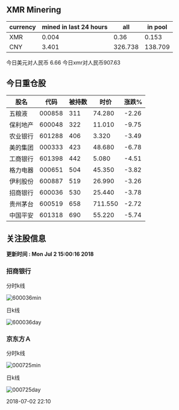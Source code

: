 ## XMR Minering

|currency|mined in last 24 hours|all|in pool|
|---|---|---|---|
|XMR|0.004|0.36|0.153|
|CNY|3.401|326.738|138.709|

今日美元对人民币 6.66	今日xmr对人民币907.63


## 今日重仓股 

|股名|代码|被持数|时价|涨跌%|
|---|---|---|---|---|
|五粮液|000858|311|74.280|-2.26|
|保利地产|600048|322|11.010|-9.75|
|农业银行|601288|406|3.320|-3.49|
|美的集团|000333|423|48.680|-6.78|
|工商银行|601398|442|5.080|-4.51|
|格力电器|000651|504|45.350|-3.82|
|伊利股份|600887|519|26.990|-3.26|
|招商银行|600036|530|25.440|-3.78|
|贵州茅台|600519|658|711.550|-2.72|
|中国平安|601318|690|55.220|-5.74|

## 关注股信息
**更新时间 : Mon Jul  2 15:00:16 2018**
### 招商银行 
分时k线

![600036min](http://image.sinajs.cn/newchart/min/n/sh600036.gif)

日k线

![600036day](http://image.sinajs.cn/newchart/daily/n/sh600036.gif)

### 京东方Ａ 
分时k线

![000725min](http://image.sinajs.cn/newchart/min/n/sz000725.gif)

日k线

![000725day](http://image.sinajs.cn/newchart/daily/n/sz000725.gif)

2018-07-02 22:10